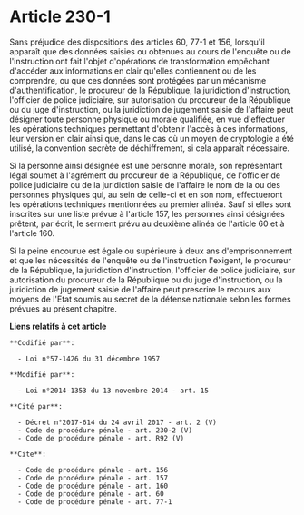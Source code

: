 # Article 230-1

Sans préjudice des dispositions des articles 60, 77-1 et 156, lorsqu'il apparaît que des données saisies ou obtenues au cours
de l'enquête ou de l'instruction ont fait l'objet d'opérations de transformation empêchant d'accéder aux informations en
clair qu'elles contiennent ou de les comprendre, ou que ces données sont protégées par un mécanisme d'authentification, le
procureur de la République, la juridiction d'instruction, l'officier de police judiciaire, sur autorisation du procureur de
la République ou du juge d'instruction, ou la juridiction de jugement saisie de l'affaire peut désigner toute personne
physique ou morale qualifiée, en vue d'effectuer les opérations techniques permettant d'obtenir l'accès à ces informations,
leur version en clair ainsi que, dans le cas où un moyen de cryptologie a été utilisé, la convention secrète de
déchiffrement, si cela apparaît nécessaire. 

Si la personne ainsi désignée est une personne morale, son représentant légal soumet à l'agrément du procureur de la
République, de l'officier de police judiciaire ou de la juridiction saisie de l'affaire le nom de la ou des personnes
physiques qui, au sein de celle-ci et en son nom, effectueront les opérations techniques mentionnées au premier alinéa. Sauf
si elles sont inscrites sur une liste prévue à l'article 157, les personnes ainsi désignées prêtent, par écrit, le serment
prévu au deuxième alinéa de l'article 60 et à l'article 160.

Si la peine encourue est égale ou supérieure à deux ans d'emprisonnement et que les nécessités de l'enquête ou de
l'instruction l'exigent, le procureur de la République, la juridiction d'instruction, l'officier de police judiciaire, sur
autorisation du procureur de la République ou du juge d'instruction, ou la juridiction de jugement saisie de l'affaire peut
prescrire le recours aux moyens de l'Etat soumis au secret de la défense nationale selon les formes prévues au présent
chapitre.

**Liens relatifs à cet article**

	**Codifié par**:

	  - Loi n°57-1426 du 31 décembre 1957

	**Modifié par**:

	  - Loi n°2014-1353 du 13 novembre 2014 - art. 15

	**Cité par**:

	  - Décret n°2017-614 du 24 avril 2017 - art. 2 (V)
	  - Code de procédure pénale - art. 230-2 (V)
	  - Code de procédure pénale - art. R92 (V)

	**Cite**:

	  - Code de procédure pénale - art. 156
	  - Code de procédure pénale - art. 157
	  - Code de procédure pénale - art. 160
	  - Code de procédure pénale - art. 60
	  - Code de procédure pénale - art. 77-1
